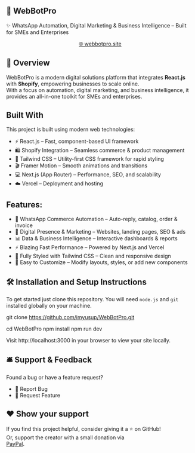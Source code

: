 ## 🚀 WebBotPro

✨ WhatsApp Automation, Digital Marketing & Business Intelligence – Built for SMEs and Enterprises  
<p align="center"> <a href="https://webbotpro.site" target="_blank">🌐 webbotpro.site</a> </p> <p align="center"> </p>

## 📌 Overview

WebBotPro is a modern digital solutions platform that integrates **React.js** with **Shopify**, empowering businesses to scale online.  
With a focus on automation, digital marketing, and business intelligence, it provides an all-in-one toolkit for SMEs and enterprises.

## Built With

This project is built using modern web technologies:
- ⚡ React.js – Fast, component-based UI framework
- 🛍️ Shopify Integration – Seamless commerce & product management
- 🎨 Tailwind CSS – Utility-first CSS framework for rapid styling
- 🎬 Framer Motion – Smooth animations and transitions
- 💻 Next.js (App Router) – Performance, SEO, and scalability
- ☁️ Vercel – Deployment and hosting

## Features:

- 📱 WhatsApp Commerce Automation – Auto-reply, catalog, order & invoice
- 🎯 Digital Presence & Marketing – Websites, landing pages, SEO & ads
- 📊 Data & Business Intelligence – Interactive dashboards & reports
- ⚡ Blazing Fast Performance – Powered by Next.js and Vercel
- 🎨 Fully Styled with Tailwind CSS – Clean and responsive design
- 🧱 Easy to Customize – Modify layouts, styles, or add new components

## 🛠 Installation and Setup Instructions

To get started just clone this repository. You will need `node.js` and `git` installed globally on your machine.

git clone https://github.com/imyusup/WebBotPro.git

cd WebBotPro
npm install
npm run dev


Visit http://localhost:3000 in your browser to view your site locally.

## 🛎 Support & Feedback

Found a bug or have a feature request?
- 🔹 Report Bug
- 🔹 Request Feature

## ❤️ Show your support

If you find this project helpful, consider giving it a ⭐ on GitHub!  
Or, support the creator with a small donation via  
<a href="https://paypal.me/imyusup" target="_blank" rel="noopener noreferrer">PayPal</a>.